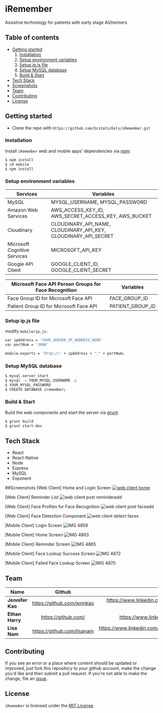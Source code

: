 # iRemember
Assistive technology for patients with early stage Alzheimers

## Table of contents
* [Getting started](#getting-started)
  1. [Installation](#installation)
  2. [Setup environment variables](#setup-environment-variables)
  3. [Setup ip.js file](#setup-ip.js-file)
  4. [Setup MySQL database](#setup-mysql-database)
  5. [Build & Start](#build&start)
* [Tech Stack](#requirements)
* [Screenshots](#screenshots)
* [Team](#team)
* [Contributing](#contributing)
* [License](#license)

## Getting started

* Clone the repo with `https://github.com/EcstaticEels/iRemember.git`

### Installation

Install `iRemember` web and mobile apps' dependencies via [npm](http://www.npmjs.com/):

```bash
$ npm install
$ cd mobile
$ npm install
```

### Setup environment variables

| Services | Variables |
| ------------- | ------------- |
| MySQL | MYSQL_USERNAME, MYSQL_PASSWORD  |
| Amazon Web Services | AWS_ACCESS_KEY_ID, AWS_SECRET_ACCESS_KEY, AWS_BUCKET  |
| Cloudinary | CLOUDINARY_API_NAME, CLOUDINARY_API_KEY, CLOUDINARY_API_SECRET |
| Microsoft Cognitive Services | MICROSOFT_API_KEY |
| Google API Client | GOOGLE_CLIENT_ID, GOOGLE_CLIENT_SECRET |



| Microsoft Face API Person Groups for Face Recognition | Variables |
| ------------- | ------------- |
| Face Group ID for Microsoft Face API | FACE_GROUP_ID |
| Patient Group ID for Microsoft Face API | PATIENT_GROUP_ID |


### Setup ip.js file

modify `mobile/ip.js`:

```bash
var ipAddress = 'YOUR_SERVER_IP_ADDRESS_HERE'
var portNum = '3000'

module.exports = 'http://' + ipAddress + ":" + portNum;
```

### Setup MySQL database

```bash
$ mysql.server start
$ mysql -u YOUR_MYSQL_USERNAME -p
$ YOUR_MYSQL_PASSWORD
$ CREATE DATABASE iremember;
```

### Build & Start

Build the web components and start the server via [grunt](http://gruntjs.com/):

```bash
$ grunt build
$ grunt start-dev
```

## Tech Stack

- React
- React-Native
- Node
- Express
- MySQL
- Exponent

##Screenshots
[Web Client] Home and Login Screen
<a href="https://ibb.co/dN2CrF"><img src="https://preview.ibb.co/jm7dWF/web_client_home.png" alt="web client home" border="0" /></a>

[Web Client] Reminder List
<img src="https://image.ibb.co/jFRu5a/web_client_post_reminderadd.png" alt="web client post reminderadd" border="0" />

[Web Client] Face Profiles for Face Recognition
<img src="https://image.ibb.co/f67Z5a/web_client_post_faceadd.png" alt="web client post faceadd" border="0" />

[Web Client] Face Detection Component
<img src="https://image.ibb.co/kkWSQa/web_client_detect_faces.png" alt="web client detect faces" border="0" />

[Mobile Client] Login Screen
<img src="https://image.ibb.co/byfAdv/IMG_4859.png" alt="IMG 4859" border="0" />

[Mobile Client] Home Screen
<img src="https://image.ibb.co/d7JwJv/IMG_4863.png" alt="IMG 4863" border="0" />

[Mobile Client] Reminder Screen
<img src="https://image.ibb.co/dMBGJv/IMG_4865.png" alt="IMG 4865" border="0" />

[Mobile Client] Face Lookup Success Screen
<img src="https://image.ibb.co/iBE3yv/IMG_4872.png" alt="IMG 4872" border="0" />

[Mobile Client] Failed Face Lookup Screen
<img src="https://image.ibb.co/jrR5BF/IMG_4870.png" alt="IMG 4870" border="0" />

## Team

| Name        | Github           | LinkedIn  |
| ------------- |:-------------:| -----:|
| **Jennifer Kao**      | https://github.com/jennkao | https://www.linkedin.com/in/jenn-kao |
| **Ethan Harry**      | https://github.com/   | https://www.linkedin.com/in/ |
| **Lisa Nam** | https://github.com/lisanam      |   https://www.linkedin.com/in/lisanam-js  |

## Contributing

If you see an error or a place where content should be updated or improved, just fork this repository to your github account, make the change you'd like and then submit a pull request. If you're not able to make the change, file an [issue](https://github.com/EcstaticEels/iRemember/issues/new).

## License

`iRemember` is licensed under the [MIT License](http://opensource.org/licenses/MIT).

